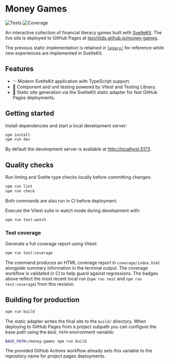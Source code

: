 # Money Games

![Tests](https://img.shields.io/badge/tests-30%20passed-brightgreen)
![Coverage](https://img.shields.io/badge/coverage-52.56%25-yellow)

An interactive collection of financial literacy games built with [SvelteKit](https://kit.svelte.dev/). The live site is deployed to GitHub Pages at [leochilds.github.io/money-games](https://leochilds.github.io/money-games/).

The previous static implementation is retained in [`legacy/`](legacy/) for reference while new experiences are implemented in SvelteKit.

## Features

- ✨ Modern SvelteKit application with TypeScript support.
- 🧪 Component and unit testing powered by Vitest and Testing Library.
- 🚀 Static site generation via the SvelteKit static adapter for fast GitHub Pages deployments.

## Getting started

Install dependencies and start a local development server:

```bash
npm install
npm run dev
```

By default the development server is available at [http://localhost:5173](http://localhost:5173).

## Quality checks

Run linting and Svelte type checks locally before committing changes:

```bash
npm run lint
npm run check
```

Both commands are also run in CI before deployment.

Execute the Vitest suite in watch mode during development with:

```bash
npm run test:watch
```

### Test coverage

Generate a full coverage report using Vitest:

```bash
npm run test:coverage
```

The command produces an HTML coverage report in `coverage/index.html` alongside summary information in the terminal output. The coverage workflow is validated in CI to help guard against regressions. The badges above reflect the most recent local run (`npm run test` and `npm run test:coverage`) from this revision.

## Building for production

```bash
npm run build
```

The static adapter writes the final site to the `build/` directory. When deploying to GitHub Pages from a project subpath you can configure the base path using the `BASE_PATH` environment variable:

```bash
BASE_PATH=/money-games npm run build
```

The provided GitHub Actions workflow already sets this variable to the repository name for project pages deployments.
